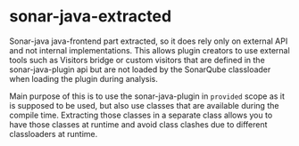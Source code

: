 # sonar-java-extracted

Sonar-java java-frontend part extracted, so it does rely only on external API and not internal implementations.
This allows plugin creators to use external tools such as Visitors bridge or custom visitors that are defined in the sonar-java-plugin
api but are not loaded by the SonarQube classloader when loading the plugin during analysis.

Main purpose of this is to use the sonar-java-plugin in `provided` scope as it is supposed to be used, but also use classes that are available during the compile time. 
Extracting those classes in a separate class allows you to have those classes at runtime and avoid class clashes due to different classloaders at runtime.
